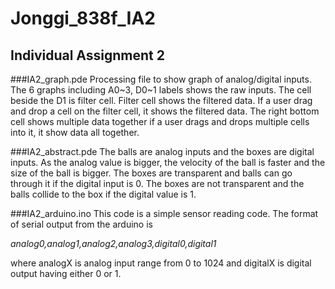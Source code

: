 # Jonggi_838f_IA2
## Individual Assignment 2

###IA2_graph.pde
Processing file to show graph of analog/digital inputs. The 6 graphs including A0~3, D0~1 labels shows the raw inputs. The cell beside the D1 is filter cell. Filter cell shows the filtered data. If a user drag and drop a cell on the filter cell, it shows the filtered data. The right bottom cell shows multiple data together if a user drags and drops multiple cells into it, it show data all together.

###IA2_abstract.pde
The balls are analog inputs and the boxes are digital inputs. As the analog value is bigger, the velocity of the ball is faster and the size of the ball is bigger. The boxes are transparent and balls can go through it if the digital input is 0. The boxes are not transparent and the balls collide to the box if the digital value is 1.

###IA2_arduino.ino
This code is a simple sensor reading code. The format of serial output from the arduino is 

*analog0,analog1,analog2,analog3,digital0,digital1*

where analogX is analog input range from 0 to 1024 and digitalX is digital output having either 0 or 1.
